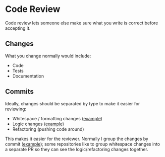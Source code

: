 # Code Review

Code review lets someone else make sure what you write is correct before accepting it.

## Changes

What you change normally would include:

* Code
* Tests
* Documentation

## Commits

Ideally, changes should be separated by type to make it easier for reviewing:

* Whitespace / formatting changes ([example](https://github.com/conan-io/conan/pull/110/commits/d7a73c14f4672c0e3489991a0248d449ddc4e6a6))
* Logic changes ([example](https://github.com/conan-io/conan/pull/110/commits/ac2c98df9bf9a4eb5d9f651b42999bdfdf08ada3))
* Refactoring (pushing code around)

This makes it easier for the reviewer. Normally I group the changes by commit ([example](https://github.com/conan-io/conan/pull/110/commits)); some repositories like to group whitespace changes into a separate PR so they can see the logic/refactoring changes together.
